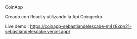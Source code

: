 CoinApp 

Creado con React y utilizando la Api Coingecko


Live demo : https://coinapp-sebastiandelescabe-m4z8xpn21-sebastiandelescabe.vercel.app/
